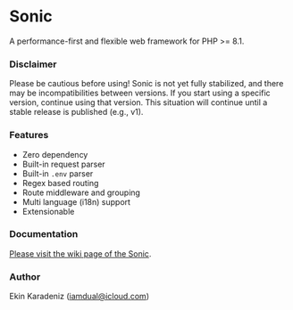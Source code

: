 # Sonic
A performance-first and flexible web framework for PHP >= 8.1.

### Disclaimer
Please be cautious before using! Sonic is not yet fully stabilized, and there may be incompatibilities between versions. If you start using a specific version, continue using that version. This situation will continue until a stable release is published (e.g., v1).

### Features

- Zero dependency
- Built-in request parser
- Built-in `.env` parser
- Regex based routing
- Route middleware and grouping
- Multi language (i18n) support
- Extensionable

### Documentation
[Please visit the wiki page of the Sonic](https://github.com/iamdual/sonic/wiki/).

### Author
Ekin Karadeniz (iamdual@icloud.com)
